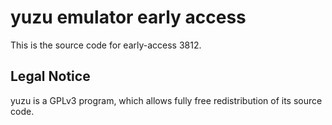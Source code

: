 yuzu emulator early access
=============

This is the source code for early-access 3812.

## Legal Notice

yuzu is a GPLv3 program, which allows fully free redistribution of its source code.